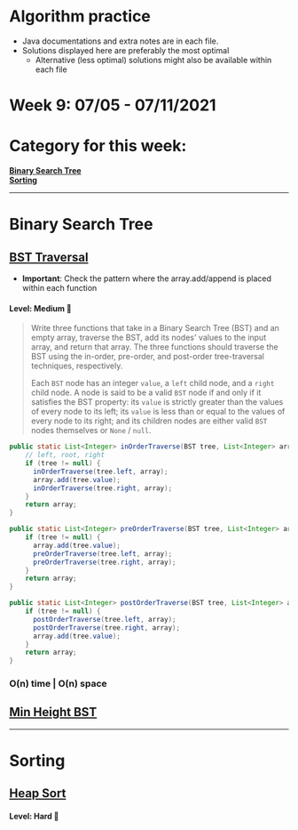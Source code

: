 # Algorithm practice

* Java documentations and extra notes are in each file.
* Solutions displayed here are preferably the most optimal
    * Alternative (less optimal) solutions might also be available within each 
    file

# Week 9: 07/05 - 07/11/2021

# Category for this week:
**[Binary Search Tree](#binary-search-tree)**<br>
**[Sorting](#sorting)**<br>

---

# Binary Search Tree

## [BST Traversal](Binary%20Search%20Trees/src/main/java/BSTTraversal.java)
* **Important**: Check the pattern where the array.add/append is placed within each function

#### Level: Medium 📘

> Write three functions that take in a Binary Search Tree (BST) and an empty array, traverse the BST, add its nodes' values to the input array, and return that array. The three functions should traverse the BST using the in-order, pre-order, and post-order tree-traversal techniques, respectively.
>
> Each `BST` node has an integer `value`, a `left` child node, and a `right` child node. A node is said to be a valid `BST` node if and only if it satisfies the BST property: its `value` is strictly greater than the values of every node to its left; its `value` is less than or equal to the values of every node to its right; and its children nodes are either valid `BST` nodes themselves or `None` / `null`.

```java
public static List<Integer> inOrderTraverse(BST tree, List<Integer> array) {
    // left, root, right
    if (tree != null) {
      inOrderTraverse(tree.left, array);
      array.add(tree.value);
      inOrderTraverse(tree.right, array);
    }
    return array;
}

public static List<Integer> preOrderTraverse(BST tree, List<Integer> array) {
    if (tree != null) {
      array.add(tree.value);
      preOrderTraverse(tree.left, array);
      preOrderTraverse(tree.right, array);
    }
    return array;
}

public static List<Integer> postOrderTraverse(BST tree, List<Integer> array) {
    if (tree != null) {
      postOrderTraverse(tree.left, array);
      postOrderTraverse(tree.right, array);
      array.add(tree.value);
    }
    return array;
}
```

### O(n) time | O(n) space

## [Min Height BST]()



---

# Sorting

## [Heap Sort](Sortings/src/main/java/HeapSort.java)

#### Level: Hard 📕